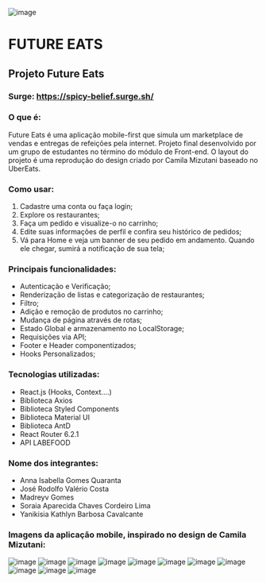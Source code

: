 ![image](https://user-images.githubusercontent.com/82885032/153736625-c0d89043-a38b-4abd-8b12-48653235dcf5.png)

# FUTURE EATS
## Projeto Future Eats
### Surge: https://spicy-belief.surge.sh/

### O que é:
Future Eats é uma aplicação mobile-first que simula um marketplace de vendas e entregas de refeições pela internet. Projeto final desenvolvido por um grupo de estudantes no término do módulo de Front-end. O layout do projeto é uma reprodução do design criado por Camila Mizutani baseado no UberEats.

### Como usar: 
1) Cadastre uma conta ou faça login;
2) Explore os restaurantes;
3) Faça um pedido e visualize-o no carrinho;
4) Edite suas informações de perfil e confira seu histórico de pedidos;
5) Vá para Home e veja um banner de seu pedido em andamento. Quando ele chegar, sumirá a notificação de sua tela;

### Principais funcionalidades:

- Autenticação e Verificação;
- Renderização de listas e categorização de restaurantes;
- Filtro;
- Adição e remoção de produtos no carrinho;
- Mudança de página através de rotas;
- Estado Global e armazenamento no LocalStorage;
- Requisições via API;
- Footer e Header componentizados;
- Hooks Personalizados;

### Tecnologias utilizadas:
* React.js (Hooks, Context....)
* Biblioteca Axios
* Biblioteca Styled Components
* Biblioteca Material UI
* Biblioteca AntD
* React Router 6.2.1
* API LABEFOOD

### Nome dos integrantes:
- Anna Isabella Gomes Quaranta
- José Rodolfo Valério Costa
- Madreyv Gomes
- Soraia Aparecida Chaves Cordeiro Lima
- Yanikisia Kathlyn Barbosa Cavalcante

### Imagens da aplicação mobile, inspirado no design de Camila Mizutani:

![image](https://media.discordapp.net/attachments/913923827623415859/931653010524885092/Captura_de_Tela_44.png?width=264&height=468)
![image](https://media.discordapp.net/attachments/913923827623415859/931654504343027752/unknown.png?width=264&height=467)
![image](https://media.discordapp.net/attachments/913923827623415859/931653742510604288/Captura_de_Tela_50.png?width=266&height=468)
![image](https://media.discordapp.net/attachments/913923827623415859/931653051125735444/Captura_de_Tela_46.png?width=260&height=467)
![image](https://media.discordapp.net/attachments/913923827623415859/931655246948757574/unknown.png?width=264&height=467)
![image](https://media.discordapp.net/attachments/913923827623415859/931653087351930890/Captura_de_Tela_47.png?width=266&height=467)
![image](https://media.discordapp.net/attachments/913923827623415859/931655610607501452/unknown.png?width=267&height=468)
![image](https://media.discordapp.net/attachments/913923827623415859/931655925557764186/unknown.png?width=261&height=468)
![image](https://media.discordapp.net/attachments/913923827623415859/931656341376880690/unknown.png?width=263&height=468)
![image](https://media.discordapp.net/attachments/913923827623415859/931656451775160320/unknown.png?width=262&height=468)
![image](https://media.discordapp.net/attachments/913923827623415859/931664098620477472/unknown.png?width=265&height=468)
